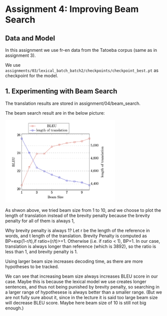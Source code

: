 # Assignment 4: Improving Beam Search

## Data and Model
In this assignment we use fr-en data from the Tatoeba
corpus (same as in assignment 3).

We use `assignments/03/lexical_batch_batch2/checkpoints/checkpoint_best.pt` as checkpoint for the model.
## 1. Experimenting with Beam Search
The translation results are stored in assignment/04/beam_search.

The beam search result are in the below picture:

<img src="beam_search.png" width="70%"/>

As shwon above, we tried beam size from 1 to 10, and  we choose to plot the length of translation instead of the brevity penalty because the brevity penalty for all of them is always 1,

Why brevity penalty is always 1? Let r be the length of the reference in words, and t length of the translation. Brevity Penalty is computed as BP=exp(1-r/t),if ratio=(r/t)>=1. Otherwise (i.e. if ratio < 1), BP=1. In our case, translation is always longer than reference (which is 3892), so the ratio is less than 1, and brevity penalty is 1.

Using larger beam size increases decoding time, as there are more hypotheses to be tracked.

We can see that increasing beam size always increases BLEU score in our case. Maybe this is because the lexical model we use creates longer sentences, and thus not being punished by brevity penalty, so searching in a larger range of hypothesese is always better than a smaller range. (But we are not fully sure about it, since in the lecture it is said too large beam size will decrease BLEU score. Maybe here beam size of 10 is still not big enough.)


